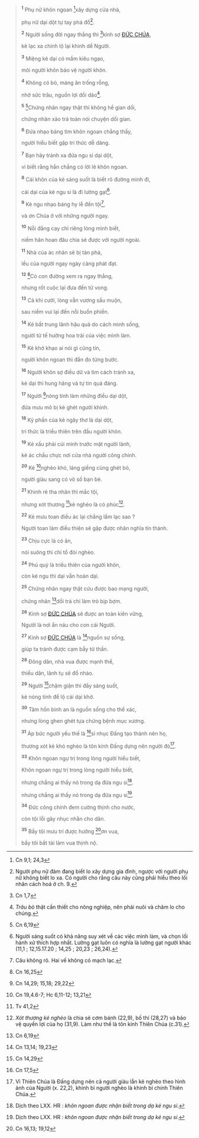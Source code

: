 > <sup><b>1</b></sup> Phụ nữ khôn ngoan [^1@-3ab599fc-1b71-4be1-aab1-e8e6c064b90a]xây dựng cửa nhà,
>
> phụ nữ dại dột tự tay phá đổ[^1-3ab599fc-1b71-4be1-aab1-e8e6c064b90a].
>
> <sup><b>2</b></sup> Người sống đời ngay thẳng thì [^2@-3ab599fc-1b71-4be1-aab1-e8e6c064b90a]kính sợ [ĐỨC CHÚA](),
>
> kẻ lạc xa chính lộ lại khinh dể Người.
>
> <sup><b>3</b></sup> Miệng kẻ dại có mầm kiêu ngạo,
>
> môi người khôn bảo vệ người khôn.
>
> <sup><b>4</b></sup> Không có bò, máng ăn trống rỗng,
>
> nhờ sức trâu, nguồn lợi dồi dào[^2-3ab599fc-1b71-4be1-aab1-e8e6c064b90a].
>
> <sup><b>5</b></sup> [^3@-3ab599fc-1b71-4be1-aab1-e8e6c064b90a]Chứng nhân ngay thật thì không hề gian dối,
>
> chứng nhân xảo trá toàn nói chuyện dối gian.
>
> <sup><b>6</b></sup> Đứa nhạo báng tìm khôn ngoan chẳng thấy,
>
> người hiểu biết gặp tri thức dễ dàng.
>
> <sup><b>7</b></sup> Bạn hãy tránh xa đứa ngu si dại dột,
>
> vì biết rằng hắn chẳng có lời lẽ khôn ngoan.
>
> <sup><b>8</b></sup> Cái khôn của kẻ sáng suốt là biết rõ đường mình đi,
>
> cái dại của kẻ ngu si là đi lường gạt[^3-3ab599fc-1b71-4be1-aab1-e8e6c064b90a].
>
> <sup><b>9</b></sup> Kẻ ngu nhạo báng hy lễ đền tội[^4-3ab599fc-1b71-4be1-aab1-e8e6c064b90a],
>
> và ơn Chúa ở với những người ngay.
>
> <sup><b>10</b></sup> Nỗi đắng cay chỉ riêng lòng mình biết,
>
> niềm hân hoan đâu chia sẻ được với người ngoài.
>
> <sup><b>11</b></sup> Nhà của ác nhân sẽ bị tàn phá,
>
> lều của người ngay ngày càng phát đạt.
>
> <sup><b>12</b></sup> [^4@-3ab599fc-1b71-4be1-aab1-e8e6c064b90a]Có con đường xem ra ngay thẳng,
>
> nhưng rốt cuộc lại đưa đến tử vong.
>
> <sup><b>13</b></sup> Cả khi cười, lòng vẫn vương sầu muộn,
>
> sau niềm vui lại đến nỗi buồn phiền.
>
> <sup><b>14</b></sup> Kẻ bất trung lãnh hậu quả do cách mình sống,
>
> người tử tế hưởng hoa trái của việc mình làm.
>
> <sup><b>15</b></sup> Kẻ khờ khạo ai nói gì cũng tin,
>
> người khôn ngoan thì đắn đo từng bước.
>
> <sup><b>16</b></sup> Người khôn sợ điều dữ và tìm cách tránh xa,
>
> kẻ dại thì hung hăng và tự tin quá đáng.
>
> <sup><b>17</b></sup> Người [^5@-3ab599fc-1b71-4be1-aab1-e8e6c064b90a]nóng tính làm những điều dại dột,
>
> đứa mưu mô bị kẻ ghét người khinh.
>
> <sup><b>18</b></sup> Kỷ phần của kẻ ngây thơ là dại dột,
>
> tri thức là triều thiên trên đầu người khôn.
>
> <sup><b>19</b></sup> Kẻ xấu phải cúi mình trước mặt người lành,
>
> kẻ ác chầu chực nơi cửa nhà người công chính.
>
> <sup><b>20</b></sup> Kẻ [^6@-3ab599fc-1b71-4be1-aab1-e8e6c064b90a]nghèo khó, láng giềng cũng ghét bỏ,
>
> người giàu sang có vô số bạn bè.
>
> <sup><b>21</b></sup> Khinh rẻ tha nhân thì mắc tội,
>
> nhưng xót thương [^7@-3ab599fc-1b71-4be1-aab1-e8e6c064b90a]kẻ nghèo là có phúc[^5-3ab599fc-1b71-4be1-aab1-e8e6c064b90a].
>
> <sup><b>22</b></sup> Kẻ mưu toan điều ác lại chẳng lầm lạc sao ?
>
> Người toan làm điều thiện sẽ gặp được nhân nghĩa tín thành.
>
> <sup><b>23</b></sup> Chịu cực là có ăn,
>
> nói suông thì chỉ tổ đói nghèo.
>
> <sup><b>24</b></sup> Phú quý là triều thiên của người khôn,
>
> còn kẻ ngu thì dại vẫn hoàn dại.
>
> <sup><b>25</b></sup> Chứng nhân ngay thật cứu được bao mạng người,
>
> chứng nhân [^8@-3ab599fc-1b71-4be1-aab1-e8e6c064b90a]dối trá chỉ làm trò bịp bợm.
>
> <sup><b>26</b></sup> Kính sợ [ĐỨC CHÚA]() sẽ được an toàn kiên vững,
>
> Người là nơi ẩn náu cho con cái Người.
>
> <sup><b>27</b></sup> Kính sợ [ĐỨC CHÚA]() là [^9@-3ab599fc-1b71-4be1-aab1-e8e6c064b90a]nguồn sự sống,
>
> giúp ta tránh được cạm bẫy tử thần.
>
> <sup><b>28</b></sup> Đông dân, nhà vua được mạnh thế,
>
> thiếu dân, lãnh tụ sẽ đổ nhào.
>
> <sup><b>29</b></sup> Người [^10@-3ab599fc-1b71-4be1-aab1-e8e6c064b90a]chậm giận thì đầy sáng suốt,
>
> kẻ nóng tính để lộ cái dại khờ.
>
> <sup><b>30</b></sup> Tâm hồn bình an là nguồn sống cho thể xác,
>
> nhưng lòng ghen ghét tựa chứng bệnh mục xương.
>
> <sup><b>31</b></sup> Áp bức người yếu thế là [^11@-3ab599fc-1b71-4be1-aab1-e8e6c064b90a]sỉ nhục Đấng tạo thành nên họ,
>
> thương xót kẻ khó nghèo là tôn kính Đấng dựng nên người đó[^6-3ab599fc-1b71-4be1-aab1-e8e6c064b90a].
>
> <sup><b>33</b></sup> Khôn ngoan ngự trị trong lòng người hiểu biết,
> 
> Khôn ngoan ngự trị trong lòng người hiểu biết,
>
> nhưng chẳng ai thấy nó trong dạ đứa ngu si[^8-3ab599fc-1b71-4be1-aab1-e8e6c064b90a].
> 
> nhưng chẳng ai thấy nó trong dạ đứa ngu si[^8-3ab599fc-1b71-4be1-aab1-e8e6c064b90a].
>
> <sup><b>34</b></sup> Đức công chính đem cường thịnh cho nước,
>
> còn tội lỗi gây nhục nhằn cho dân.
>
> <sup><b>35</b></sup> Bầy tôi mưu trí được hưởng [^12@-3ab599fc-1b71-4be1-aab1-e8e6c064b90a]ơn vua,
>
> bầy tôi bất tài làm vua thịnh nộ.

[^1-3ab599fc-1b71-4be1-aab1-e8e6c064b90a]: Người phụ nữ đảm đang biết lo xây dựng gia đình, ngược với người phụ nữ không biết lo xa. Có người cho rằng câu này cũng phải hiểu theo lối nhân cách hoá ở ch. 9.
[^2-3ab599fc-1b71-4be1-aab1-e8e6c064b90a]: *Trâu bò* thật cần thiết cho nông nghiệp, nên phải nuôi và chăm lo cho chúng.
[^3-3ab599fc-1b71-4be1-aab1-e8e6c064b90a]: Người sáng suốt có khả năng suy xét về các việc mình làm, và chọn lối hành xử thích hợp nhất. Lường gạt luôn có nghĩa là lường gạt người khác (11,1 ; 12,15.17.20 ; 14,25 ; 20,23 ; 26,24).
[^4-3ab599fc-1b71-4be1-aab1-e8e6c064b90a]: Câu không rõ. Hai vế không có mạch lạc.
[^5-3ab599fc-1b71-4be1-aab1-e8e6c064b90a]: *Xót thương kẻ nghèo* là chia sẻ cơm bánh (22,9), bố thí (28,27) và bảo vệ quyền lợi của họ (31,9). Làm như thế là tôn kính Thiên Chúa (c.31).
[^6-3ab599fc-1b71-4be1-aab1-e8e6c064b90a]: Vì Thiên Chúa là Đấng dựng nên cả người giàu lẫn kẻ nghèo theo hình ảnh của Người (x. 22,2), khinh bỉ người nghèo là khinh bỉ chính Thiên Chúa.
[^8-3ab599fc-1b71-4be1-aab1-e8e6c064b90a]: Dịch theo LXX. HR : *khôn ngoan được nhận biết trong dạ kẻ ngu si*.
[^8-3ab599fc-1b71-4be1-aab1-e8e6c064b90a]: Dịch theo LXX. HR : *khôn ngoan được nhận biết trong dạ kẻ ngu si*.
[^1@-3ab599fc-1b71-4be1-aab1-e8e6c064b90a]: Cn 9,1; 24,3
[^2@-3ab599fc-1b71-4be1-aab1-e8e6c064b90a]: Cn 1,7
[^3@-3ab599fc-1b71-4be1-aab1-e8e6c064b90a]: Cn 6,19
[^4@-3ab599fc-1b71-4be1-aab1-e8e6c064b90a]: Cn 16,25
[^5@-3ab599fc-1b71-4be1-aab1-e8e6c064b90a]: Cn 14,29; 15,18; 29,22
[^6@-3ab599fc-1b71-4be1-aab1-e8e6c064b90a]: Cn 19,4.6-7; Hc 6,11-12; 13,21
[^7@-3ab599fc-1b71-4be1-aab1-e8e6c064b90a]: Tv 41,2
[^8@-3ab599fc-1b71-4be1-aab1-e8e6c064b90a]: Cn 6,19
[^9@-3ab599fc-1b71-4be1-aab1-e8e6c064b90a]: Cn 13,14; 19,23
[^10@-3ab599fc-1b71-4be1-aab1-e8e6c064b90a]: Cn 14,29
[^11@-3ab599fc-1b71-4be1-aab1-e8e6c064b90a]: Cn 17,5
[^12@-3ab599fc-1b71-4be1-aab1-e8e6c064b90a]: Cn 16,13; 19,12